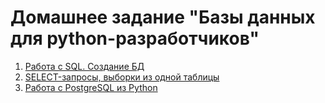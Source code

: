 # Домашнее задание "Базы данных для python-разработчиков"

1. [Работа с SQL. Создание БД](https://github.com/Deniska06/bd_dlya_py/tree/main/Rabota_s_PostgreSQL "Схема и код")
1. [SELECT-запросы, выборки из одной таблицы](https://github.com/Deniska06/bd_dlya_py/tree/main/Select-zaprosi "SELECT-запросы")
1. [Работа с PostgreSQL из Python](https://github.com/Deniska06/bd_dlya_py/tree/main/Rabota_s_PostgreSQL_iz_Python "Python код")
